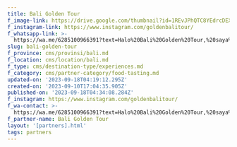 ```yaml
---
title: Bali Golden Tour
f_image-link: https://drive.google.com/thumbnail?id=1REvJPhQTC8YEdrcDEXLA6oiihthWHL52
f_instagram-link: https://www.instagram.com/goldenbalitour/
f_whatsapp-link: >-
  https://wa.me/6285100966391?text=Halo%20Bali%20Golden%20Tour,%20saya%20dapat%20info%20dari%20@loocale.id%20dan%20punya%20pertanyaan
slug: bali-golden-tour
f_province: cms/provinsi/bali.md
f_location: cms/location/bali.md
f_type: cms/destination-type/experiences.md
f_category: cms/partner-category/food-tasting.md
updated-on: '2023-09-18T04:19:12.295Z'
created-on: '2023-09-10T17:04:35.905Z'
published-on: '2023-09-18T04:34:08.284Z'
f_instagram: https://www.instagram.com/goldenbalitour/
f_wa-contact: >-
  https://wa.me/6285100966391?text=Halo%20Bali%20Golden%20Tour,%20saya%20dapat%20info%20dari%20@loocale.id%20dan%20punya%20pertanyaan
f_partner-name: Bali Golden Tour
layout: '[partners].html'
tags: partners
---
```



